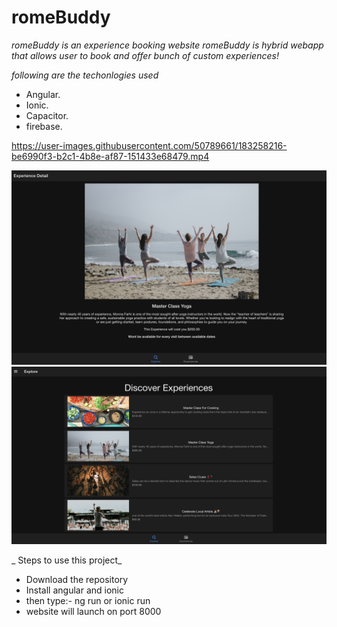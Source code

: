 # romeBuddy

 *romeBuddy is an experience booking website* 
 *romeBuddy is hybrid webapp that allows user to book and offer bunch of custom experiences!*
 
_following are the techonlogies used_
 
 * Angular.
 * Ionic.
 * Capacitor.
 * firebase.
 

https://user-images.githubusercontent.com/50789661/183258216-be6990f3-b2c1-4b8e-af87-151433e68479.mp4


 ![1](1.png)
  ![2](2.png)
 
 _ Steps to use this project_
 
 * Download the repository
 * Install angular and ionic 
 * then type:- ng run or ionic run 
 * website will launch on port 8000
